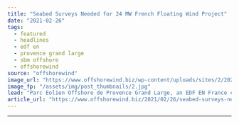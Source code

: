 ```yaml
---
title: "Seabed Surveys Needed for 24 MW French Floating Wind Project"
date: "2021-02-26"
tags: 
  - featured
  - headlines
  - edf en
  - provence grand large
  - sbm offshore
  - offshorewind
source: "offshorewind"
image_url: "https://www.offshorewind.biz/wp-content/uploads/sites/2/2021/02/SBM-Offshore.jpg"
image_fp: "/assets/img/post_thumbnails/2.jpg"
lead: "Parc Eolien Offshore de Provence Grand Large, an EDF EN France company developing a"
article_url: "https://www.offshorewind.biz/2021/02/26/seabed-surveys-needed-for-24-mw-french-floating-wind-project/"
---
```


---
